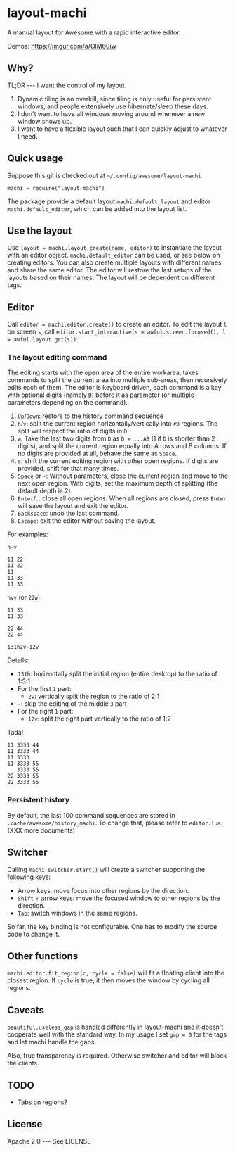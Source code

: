 # layout-machi

A manual layout for Awesome with a rapid interactive editor.

Demos: https://imgur.com/a/OlM60iw

## Why?

TL;DR --- I want the control of my layout.

1. Dynamic tiling is an overkill, since tiling is only useful for persistent windows, and people extensively use hibernate/sleep these days.
2. I don't want to have all windows moving around whenever a new window shows up.
3. I want to have a flexible layout such that I can quickly adjust to whatever I need.

## Quick usage

Suppose this git is checked out at `~/.config/awesome/layout-machi`

`machi = require("layout-machi")`

The package provide a default layout `machi.default_layout` and editor `machi.default_editor`, which can be added into the layout list.

## Use the layout

Use `layout = machi.layout.create(name, editor)` to instantiate the layout with an editor object.
`machi.default_editor` can be used, or see below on creating editors.
You can also create multiple layouts with different names and share the same editor.
The editor will restore the last setups of the layouts based on their names.
The layout will be dependent on different tags.

## Editor

Call `editor = machi.editor.create()` to create an editor.
To edit the layout `l` on screen `s`, call `editor.start_interactive(s = awful.screen.focused(), l = awful.layout.get(s))`.

### The layout editing command

The editing starts with the open area of the entire workarea, takes commands to split the current area into multiple sub-areas, then recursively edits each of them.
The editor is keyboard driven, each command is a key with optional digits (namely `D`) before it as parameter (or multiple parameters depending on the command).

1. `Up`/`Down`: restore to the history command sequence
2. `h`/`v`: split the current region horizontally/vertically into `#D` regions. The split will respect the ratio of digits in `D`.
3. `w`: Take the last two digits from `D` as `D = ...AB` (1 if `D` is shorter than 2 digits), and split the current region equally into A rows and B columns. If no digits are provided at all, behave the same as `Space`.
4. `s`: shift the current editing region with other open regions. If digits are provided, shift for that many times.
5. `Space` or `-`: Without parameters, close the current region and move to the next open region. With digits, set the maximum depth of splitting (the default depth is 2).
6. `Enter`/`.`: close all open regions. When all regions are closed, press `Enter` will save the layout and exit the editor.
7. `Backspace`: undo the last command.
8. `Escape`: exit the editor without saving the layout.

For examples:

`h-v`

```
11 22
11 22
11
11 33
11 33
```


`hvv` (or `22w`)

```
11 33
11 33

22 44
22 44
```


`131h2v-12v`

Details:

 - `131h`: horizontally split the initial region (entire desktop) to the ratio of 1:3:1
 - For the first `1` part:
   - `2v`: vertically split the region to the ratio of 2:1
 - `-`: skip the editing of the middle `3` part
 - For the right `1` part:
   - `12v`: split the right part vertically to the ratio of 1:2

Tada!

```
11 3333 44
11 3333 44
11 3333
11 3333 55
   3333 55
22 3333 55
22 3333 55
```


### Persistent history

By default, the last 100 command sequences are stored in `.cache/awesome/history_machi`.
To change that, please refer to `editor.lua`. (XXX more documents)

## Switcher

Calling `machi.switcher.start()` will create a switcher supporting the following keys:

 - Arrow keys: move focus into other regions by the direction.
 - `Shift` + arrow keys: move the focused window to other regions by the direction.
 - `Tab`: switch windows in the same regions.

So far, the key binding is not configurable. One has to modify the source code to change it.

## Other functions

`machi.editor.fit_region(c, cycle = false)` will fit a floating client into the closest region.
If `cycle` is true, it then moves the window by cycling all regions.

## Caveats

`beautiful.useless_gap` is handled differently in layout-machi and it doesn't cooperate well with the standard way.
In my usage I set `gap = 0` for the tags and let machi handle the gaps.

Also, true transparency is required. Otherwise switcher and editor will block the clients.

## TODO

 - Tabs on regions?

## License

Apache 2.0 --- See LICENSE
